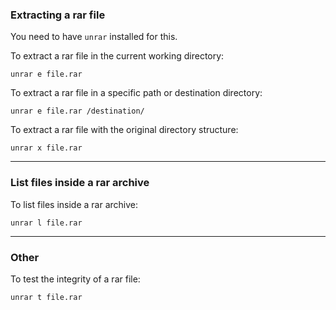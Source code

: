 ### Extracting a rar file
You need to have ```unrar``` installed for this.

To extract a rar file in the current working directory:

	unrar e file.rar

To extract a rar file in a specific path or destination directory:

	unrar e file.rar /destination/
	
To extract a rar file with the original directory structure:

	unrar x file.rar

---

### List files inside a rar archive

To list files inside a rar archive:

	unrar l file.rar
	
---

### Other

To test the integrity of a rar file:

	unrar t file.rar
